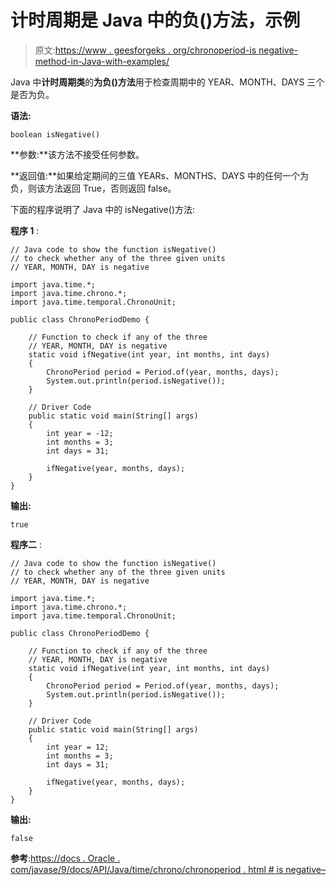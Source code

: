 # 计时周期是 Java 中的负()方法，示例

> 原文:[https://www . geesforgeks . org/chronoperiod-is negative-method-in-Java-with-examples/](https://www.geeksforgeeks.org/chronoperiod-isnegative-method-in-java-with-examples/)

Java 中**计时周期类**的**为负()方法**用于检查周期中的 YEAR、MONTH、DAYS 三个是否为负。

**语法:**

```
boolean isNegative()
```

**参数:**该方法不接受任何参数。

**返回值:**如果给定期间的三值 YEARs、MONTHS、DAYS 中的任何一个为负，则该方法返回 True，否则返回 false。

下面的程序说明了 Java 中的 isNegative()方法:

**程序 1** :

```
// Java code to show the function isNegative()
// to check whether any of the three given units
// YEAR, MONTH, DAY is negative

import java.time.*;
import java.time.chrono.*;
import java.time.temporal.ChronoUnit;

public class ChronoPeriodDemo {

    // Function to check if any of the three
    // YEAR, MONTH, DAY is negative
    static void ifNegative(int year, int months, int days)
    {
        ChronoPeriod period = Period.of(year, months, days);
        System.out.println(period.isNegative());
    }

    // Driver Code
    public static void main(String[] args)
    {
        int year = -12;
        int months = 3;
        int days = 31;

        ifNegative(year, months, days);
    }
}
```

**输出:**

```
true

```

**程序二** :

```
// Java code to show the function isNegative()
// to check whether any of the three given units
// YEAR, MONTH, DAY is negative

import java.time.*;
import java.time.chrono.*;
import java.time.temporal.ChronoUnit;

public class ChronoPeriodDemo {

    // Function to check if any of the three
    // YEAR, MONTH, DAY is negative
    static void ifNegative(int year, int months, int days)
    {
        ChronoPeriod period = Period.of(year, months, days);
        System.out.println(period.isNegative());
    }

    // Driver Code
    public static void main(String[] args)
    {
        int year = 12;
        int months = 3;
        int days = 31;

        ifNegative(year, months, days);
    }
}
```

**输出:**

```
false

```

**参考**:[https://docs . Oracle . com/javase/9/docs/API/Java/time/chrono/chronoperiod . html # is negative–](https://docs.oracle.com/javase/9/docs/api/java/time/chrono/ChronoPeriod.html#isNegative--)
